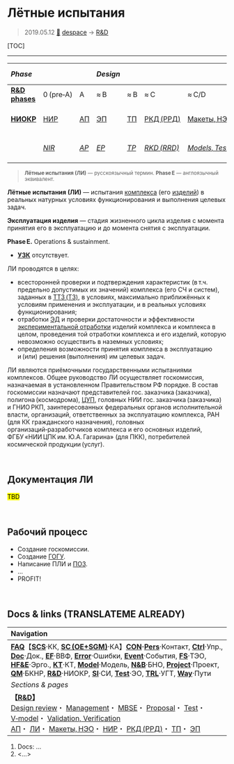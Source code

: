 # Лётные испытания
> 2019.05.12 [🚀](../index/index.md) [despace](index.md) → [R&D](rnd.md)

[TOC]

---

|*Phase*| | |*Design*| | | | |*Mass prod.:*| |
|:--|:--|:--|:--|:--|:--|:--|:--|:--|:--|
|**[R&D phases](rnd.md)**|0 (pre‑A)|A|≈ B|≈ B|≈ C|≈ C/D|≈ E|…|F|
|**[НИОКР](rnd.md)**|[НИР](rnd_0.md)|[АП](rnd_ap.md)|[ЭП](rnd_ep.md)|[ТП](rnd_tp.md)|[РКД (РРД)](rnd_rkd.md)|[Макеты, НЭО](test.md)|[ЛИ](rnd_e.md)|ПСП → СП → ПЭ|Вывод|
| |*[NIR](rnd_0.md)*|*[AP](rnd_ap.md)*|*[EP](rnd_ep.md)*|*[TP](rnd_tp.md)*|*[RKD (RRD)](rnd_rkd.md)*|*[Models, Tests](test.md)*|*[LI](rnd_e.md)*|*PSP → SP → PE*|*Closeout*|

> <small>**Лётные испытания (ЛИ)** — русскоязычный термин. **Phase E** — англоязычный эквивалент.</small>

**Лётные испытания (ЛИ)** — испытания [комплекса](scs.md) (его [изделий](unit.md)) в реальных натурных условиях функционирования и выполнения целевых задач.

**Эксплуатация изделия** — стадия жизненного цикла изделия с момента принятия его в эксплуатацию и до момента снятия с эксплуатации.

**Phase E.** Operations & sustainment.

   - **[УЗК](cml.md)** отсутствует.

ЛИ проводятся в целях:

   - всесторонней проверки и подтверждения характеристик (в т.ч. предельно допустимых их значений) комплекса (его СЧ и систем), заданных в [ТТЗ (ТЗ)](tor.md), в условиях, максимально приближённых к условиям применения и эксплуатации, и в реальных условиях функционирования;
   - отработки [ЭД](doc.md) и проверки достаточности и эффективности [экспериментальной отработки](test.md) изделий комплекса и комплекса в целом, проведения той отработки комплекса и его изделий, которую невозможно осуществить в наземных условиях;
   - определения возможности принятия комплекса в эксплуатацию и (или) решения (выполнения) им целевых задач.

ЛИ являются приёмочными государственными испытаниями комплексов. Общее руководство ЛИ осуществляет госкомиссия, назначаемая в установленном Правительством РФ порядке. В состав госкомиссии назначают представителей гос. заказчика (заказчика), полигона (космодрома), [ЦУП](scs.md), головных НИИ гос. заказчика (заказчика) и ГНИО РКП, заинтересованных федеральных органов исполнительной власти, организаций, ответственных за эксплуатацию комплекса, РАН (для КК гражданского назначения), головных организаций‑разработчиков комплекса и его основных изделий, ФГБУ «НИИ ЦПК им. Ю.А. Гагарина» (для ПКК), потребителей космической продукции (услуг).



<p style="page-break-after:always"> </p>

## Документация ЛИ
<mark>TBD</mark>



<p style="page-break-after:always"> </p>

## Рабочий процесс
   - Создание госкомиссии.
   - Создание [ГОГУ](hotg.md).
   - Написание ПЛИ и [ПОЗ](fp.md).
   - …
   - PROFIT!



<p style="page-break-after:always"> </p>

## Docs & links (TRANSLATEME ALREADY)
|Navigation|
|:--|
|**[FAQ](faq.md)**【**[SCS](scs.md)**·КК, **[SC (OE+SGM)](sc.md)**·КА】**[CON](contact.md)·[Pers](person.md)**·Контакт, **[Ctrl](control.md)**·Упр., **[Doc](doc.md)**·Док., **[EF](ef.md)**·ВВФ, **[Error](error.md)**·Ошибки, **[Event](event.md)**·События, **[FS](fs.md)**·ТЭО, **[HF&E](hfe.md)**·Эрго., **[KT](kt.md)**·КТ, **[Model](model.md)**·Модель, **[N&B](nnb.md)**·БНО, **[Project](project.md)**·Проект, **[QM](qm.md)**·БКНР, **[R&D](rnd.md)**·НИОКР, **[SI](si.md)**·СИ, **[Test](test.md)**·ЭО, **[TRL](trl.md)**·УГТ, **[Way](way.md)**·Пути|
|*Sections & pages*|
|**【[R&D](rnd.md)】**<br> [Design review](design_review.md)・ [Management](mgmt.md)・ [MBSE](mbse.md)・ [Proposal](proposal.md)・ [Test](test.md)・ [V‑model](v_model.md)・ [Validation, Verification](val_ver.md)<br> [АП](rnd_ap.md)・ [ЛИ](rnd_e.md)・ [Макеты, НЭО](test.md)・ [НИР](rnd_0.md)・ [РКД (РРД)](rnd_rkd.md)・ [ТП](rnd_tp.md)・ [ЭП](rnd_ep.md)|

   1. Docs: …
   1. <…>
